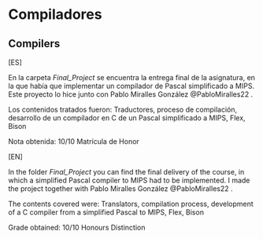# Compiladores
## Compilers

[ES]

En la carpeta *Final_Project* se encuentra la entrega final de la asignatura, en la que había que implementar un compilador de Pascal simplificado a MIPS.
Este proyecto lo hice junto con Pablo Miralles González @PabloMiralles22 .

Los contenidos tratados fueron:
Traductores, proceso de compilación, desarrollo de un compilador en C de un Pascal simplificado a MIPS, Flex, Bison

Nota obtenida: 10/10 Matrícula de Honor

[EN]

In the folder *Final_Project* you can find the final delivery of the course, in which a simplified Pascal compiler to MIPS had to be implemented. I made the project together with Pablo Miralles González @PabloMiralles22 .

The contents covered were:
Translators, compilation process, development of a C compiler from a simplified Pascal to MIPS, Flex, Bison

Grade obtained: 10/10 Honours Distinction
